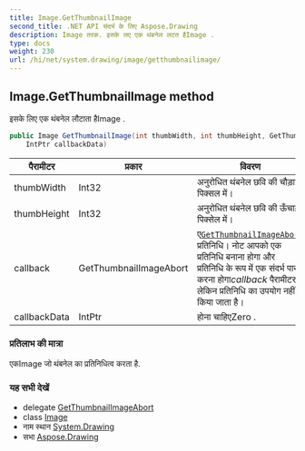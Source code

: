```yaml
---
title: Image.GetThumbnailImage
second_title: .NET API संदर्भ के लिए Aspose.Drawing
description: Image तरक. इसके लए एक थंबनेल लटत हैImage .
type: docs
weight: 230
url: /hi/net/system.drawing/image/getthumbnailimage/
---
```

## Image.GetThumbnailImage method

इसके लिए एक थंबनेल लौटाता हैImage .

```csharp
public Image GetThumbnailImage(int thumbWidth, int thumbHeight, GetThumbnailImageAbort callback, 
    IntPtr callbackData)
```

| पैरामीटर | प्रकार | विवरण |
| --- | --- | --- |
| thumbWidth | Int32 | अनुरोधित थंबनेल छवि की चौड़ाई, पिक्सल में। |
| thumbHeight | Int32 | अनुरोधित थंबनेल छवि की ऊँचाई, पिक्सेल में। |
| callback | GetThumbnailImageAbort | ए[`GetThumbnailImageAbort`](../../image.getthumbnailimageabort/) प्रतिनिधि। नोट आपको एक प्रतिनिधि बनाना होगा और प्रतिनिधि के रूप में एक संदर्भ पास करना होगा*callback* पैरामीटर, लेकिन प्रतिनिधि का उपयोग नहीं किया जाता है। |
| callbackData | IntPtr | होना चाहिएZero . |

### प्रतिलाभ की मात्रा

एकImage जो थंबनेल का प्रतिनिधित्व करता है.

### यह सभी देखें

* delegate [GetThumbnailImageAbort](../../image.getthumbnailimageabort/)
* class [Image](../)
* नाम स्थान [System.Drawing](../../image/)
* सभा [Aspose.Drawing](../../../)



